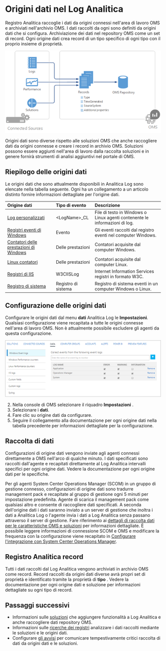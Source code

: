 <properties 
   pageTitle="Origini dati nel Log Analitica | Microsoft Azure"
   description="Origini dati definiscono i dati che raccoglie Log Analitica agenti e altro connesso origini.  In questo articolo viene descritto il concetto di come Log Analitica utilizzo dell'origine dati, viene illustrato in dettaglio come configurarli e viene fornito un riepilogo delle origini dati diverse disponibili."
   services="log-analytics"
   documentationCenter=""
   authors="bwren"
   manager="jwhit"
   editor="tysonn" />
<tags 
   ms.service="log-analytics"
   ms.devlang="na"
   ms.topic="article"
   ms.tgt_pltfrm="na"
   ms.workload="infrastructure-services"
   ms.date="10/18/2016"
   ms.author="bwren" />

# <a name="data-sources-in-log-analytics"></a>Origini dati nel Log Analitica

Registro Analitica raccoglie i dati da origini connessi nell'area di lavoro OMS e archiviati nell'archivio OMS.  I dati raccolti da ogni sono definiti da origini dati che si configura.  Archiviazione dei dati nel repository OMS come un set di record.  Ogni origine dati crea record di un tipo specifico di ogni tipo con il proprio insieme di proprietà.

![Registrare la raccolta di dati Analitica](./media/log-analytics-data-sources/overview.png)

Origini dati sono diverse rispetto alle soluzioni OMS che anche raccogliere dati da origini connesse e creare i record in archivio OMS.  Soluzioni possono essere aggiunti nell'area di lavoro dalla raccolta soluzioni e in genere fornirà strumenti di analisi aggiuntivi nel portale di OMS.  

## <a name="summary-of-data-sources"></a>Riepilogo delle origini dati

Le origini dati che sono attualmente disponibili in Analitica Log sono elencate nella tabella seguente.  Ogni ha un collegamento a un articolo distinto fornire informazioni dettagliate per l'origine dati.

| Origine dati | Tipo di evento | Descrizione |
|:--|:--|:--|
| [Log personalizzati](log-analytics-data-sources-custom-logs.md) | \<LogName\>_CL | File di testo in Windows o Linux agenti contenente le informazioni di log. |
| [Registri eventi di Windows](log-analytics-data-sources-windows-events.md) | Evento | Gli eventi raccolti dal registro eventi nel computer Windows. |
| [Contatori delle prestazioni di Windows](log-analytics-data-sources-performance-counters.md) | Delle prestazioni | Contatori acquisite dal computer Windows. |
| [Linux contatori](log-analytics-data-sources-performance-counters.md) | Delle prestazioni | Contatori acquisite dal computer Linux. |
| [Registri di IIS](log-analytics-data-sources-iis-logs.md) | W3CIISLog | Internet Information Services registri in formato W3C. |
| [Registro di sistema](log-analytics-data-sources-syslog.md) | Registro di sistema | Registro di sistema eventi in un computer Windows o Linux. |

## <a name="configuring-data-sources"></a>Configurazione delle origini dati

Configurare le origini dati dal menu **dati** Analitica Log le **Impostazioni**.  Qualsiasi configurazione viene recapitata a tutte le origini connesse nell'area di lavoro OMS.  Non è attualmente possibile escludere gli agenti da questa configurazione.

![Configurare gli eventi di Windows](./media/log-analytics-data-sources/configure-events.png)

2. Nella console di OMS selezionare il riquadro **Impostazioni** .
3. Selezionare i **dati**.
4. Fare clic su origine dati da configurare.
5. Seguire il collegamento alla documentazione per ogni origine dati nella tabella precedente per informazioni dettagliate per la configurazione.

## <a name="data-collection"></a>Raccolta di dati

Configurazioni di origine dati vengono inviate agli agenti connessi direttamente a OMS nell'arco di qualche minuto.  I dati specificati sono raccolti dall'agente e recapitati direttamente al Log Analitica intervalli specifici per ogni origine dati.  Vedere la documentazione per ogni origine dati per le specifiche.

Per gli agenti System Center Operations Manager (SCOM) in un gruppo di gestione connesso, configurazioni di origine dati sono tradurre management pack e recapitate al gruppo di gestione ogni 5 minuti per impostazione predefinita.  Agente di scarica il management pack come qualsiasi altro e consente di raccogliere dati specificati. A seconda dell'origine dati i dati saranno inviato a un server di gestione che inoltra i dati a Analitica Log o l'agente invia i dati a Log Analitica senza passano attraverso il server di gestione. Fare riferimento ai [dettagli di raccolta dati per le caratteristiche OMS e soluzioni](log-analytics-add-solutions.md#data-collection-details-for-oms-features-and-solutions) per informazioni dettagliate.  È possibile leggere informazioni di connessione SCOM e OMS e modificare la frequenza con la configurazione viene recapitato in [Configurare l'integrazione con System Center Operations Manager](log-analytics-om-agents.md).

## <a name="log-analytics-records"></a>Registro Analitica record

Tutti i dati raccolti dal Log Analitica vengono archiviati in archivio OMS come record.  Record raccolti da origini dati diverse avrà propri set di proprietà e identificato tramite la proprietà di **tipo** .  Vedere la documentazione per ogni origine dati e soluzione per informazioni dettagliate su ogni tipo di record.


## <a name="next-steps"></a>Passaggi successivi

- Informazioni sulle [soluzioni](log-analytics-add-solutions.md) che aggiungere funzionalità a Log Analitica e anche raccogliere dati repository OMS.
- Informazioni sulle [ricerche dei registri](log-analytics-log-searches.md) analizzare i dati raccolti mediante le soluzioni e le origini dati.  
- Configurare [gli avvisi](log-analytics-alerts.md) per comunicare tempestivamente critici raccolta di dati da origini dati e le soluzioni.
